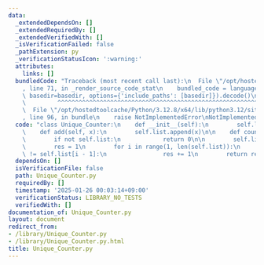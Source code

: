 ```yaml
---
data:
  _extendedDependsOn: []
  _extendedRequiredBy: []
  _extendedVerifiedWith: []
  _isVerificationFailed: false
  _pathExtension: py
  _verificationStatusIcon: ':warning:'
  attributes:
    links: []
  bundledCode: "Traceback (most recent call last):\n  File \"/opt/hostedtoolcache/Python/3.12.8/x64/lib/python3.12/site-packages/onlinejudge_verify/documentation/build.py\"\
    , line 71, in _render_source_code_stat\n    bundled_code = language.bundle(stat.path,\
    \ basedir=basedir, options={'include_paths': [basedir]}).decode()\n          \
    \         ^^^^^^^^^^^^^^^^^^^^^^^^^^^^^^^^^^^^^^^^^^^^^^^^^^^^^^^^^^^^^^^^^^^^^^^^^^^^^^^^^\n\
    \  File \"/opt/hostedtoolcache/Python/3.12.8/x64/lib/python3.12/site-packages/onlinejudge_verify/languages/python.py\"\
    , line 96, in bundle\n    raise NotImplementedError\nNotImplementedError\n"
  code: "class Unique_Counter:\n    def __init__(self):\n        self.list = []\n\n\
    \    def add(self, x):\n        self.list.append(x)\n\n    def count(self):\n\
    \        if not self.list:\n            return 0\n\n        self.list.sort()\n\
    \        res = 1\n        for i in range(1, len(self.list)):\n            if self.list[i]\
    \ != self.list[i - 1]:\n                res += 1\n        return res\n"
  dependsOn: []
  isVerificationFile: false
  path: Unique_Counter.py
  requiredBy: []
  timestamp: '2025-01-26 00:03:14+09:00'
  verificationStatus: LIBRARY_NO_TESTS
  verifiedWith: []
documentation_of: Unique_Counter.py
layout: document
redirect_from:
- /library/Unique_Counter.py
- /library/Unique_Counter.py.html
title: Unique_Counter.py
---
```

